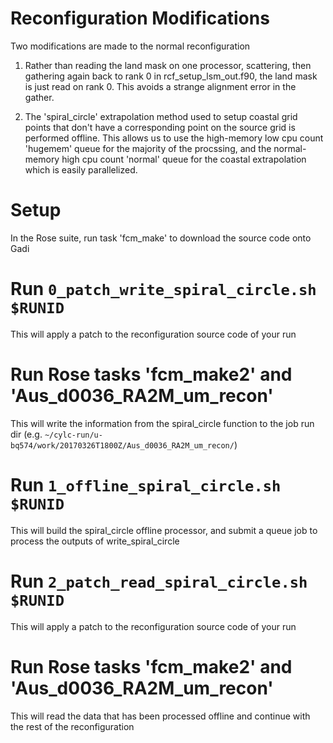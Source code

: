 Reconfiguration Modifications
=============================

Two modifications are made to the normal reconfiguration

1. Rather than reading the land mask on one processor, scattering, then
   gathering again back to rank 0 in rcf_setup_lsm_out.f90, the land mask is
   just read on rank 0. This avoids a strange alignment error in the gather.

2. The 'spiral_circle' extrapolation method used to setup coastal grid points
   that don't have a corresponding point on the source grid is performed
   offline. This allows us to use the high-memory low cpu count 'hugemem' queue
   for the majority of the procssing, and the normal-memory high cpu count
   'normal' queue for the coastal extrapolation which is easily parallelized.

# Setup

In the Rose suite, run task 'fcm_make' to download the source code onto Gadi

# Run `0_patch_write_spiral_circle.sh $RUNID`

This will apply a patch to the reconfiguration source code of your run

# Run Rose tasks 'fcm_make2' and 'Aus_d0036_RA2M_um_recon'

This will write the information from the spiral_circle function to the job run
dir (e.g. `~/cylc-run/u-bq574/work/20170326T1800Z/Aus_d0036_RA2M_um_recon/`)

# Run `1_offline_spiral_circle.sh $RUNID`

This will build the spiral_circle offline processor, and submit a queue job to
process the outputs of write_spiral_circle

# Run `2_patch_read_spiral_circle.sh $RUNID`

This will apply a patch to the reconfiguration source code of your run

# Run Rose tasks 'fcm_make2' and 'Aus_d0036_RA2M_um_recon'

This will read the data that has been processed offline and continue with the
rest of the reconfiguration
